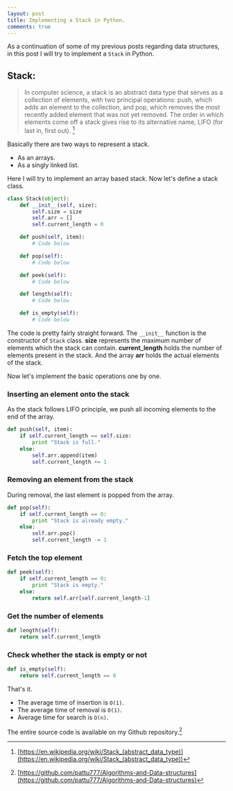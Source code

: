 ```yaml
---
layout: post
title: Implementing a Stack in Python.
comments: true
---
```


As a continuation of some of my previous posts regarding data structures, in this post I will try to implement a `Stack` in Python.

## Stack:

> In computer science, a stack is an abstract data type that serves as a collection of elements, with two principal operations: push, which adds an element to the collection, and pop, which removes the most recently added element that was not yet removed. The order in which elements come off a stack gives rise to its alternative name, LIFO (for last in, first out). [^1]

Basically there are two ways to represent a stack.

* As an arrays.
* As a singly linked list.

Here I will try to implement an array based stack. Now let's define a stack class.

```python
class Stack(object):
    def __init__(self, size):
        self.size = size
        self.arr = []
        self.current_length = 0

    def push(self, item):
        # Code below

    def pop(self):
        # Code below

    def peek(self):
        # Code below

    def length(self):
        # Code below

    def is_empty(self):
        # Code below
```

The code is pretty fairly straight forward. The `__init__` function is the constructor of `Stack` class. __size__ represents the maximum number of elements which the stack can contain. __current_length__ holds the number of elements present in the stack. And the array __arr__ holds the actual elements of the stack.

Now let's implement the basic operations one by one.

### Inserting an element onto the stack
As the stack follows LIFO principle, we push all incoming elements to the end of the array.

```python
def push(self, item):
    if self.current_length == self.size:
        print "Stack is full."
    else:
        self.arr.append(item)
        self.current_length += 1
```

### Removing an element from the stack
During removal, the last element is popped from the array.

```python
def pop(self):
    if self.current_length == 0:
        print "Stack is already empty."
    else:
        self.arr.pop()
        self.current_length -= 1
```

### Fetch the top element

```python
def peek(self):
    if self.current_length == 0:
        print "Stack is empty."
    else:
        return self.arr[self.current_length-1]
```

### Get the number of elements

```python
def length(self):
    return self.current_length
```

### Check whether the stack is empty or not

```python
def is_empty(self):
    return self.current_length == 0
```

That's it.

* The average time of insertion is `O(1)`.
* The average time of removal is `O(1)`.
* Average time for search is `O(n)`.

The entire source code is available on my Github repository.[^2]

[^1]: [https://en.wikipedia.org/wiki/Stack_(abstract_data_type)](https://en.wikipedia.org/wiki/Stack_(abstract_data_type))
[^2]: [https://github.com/pattu777/Algorithms-and-Data-structures](https://github.com/pattu777/Algorithms-and-Data-structures)
